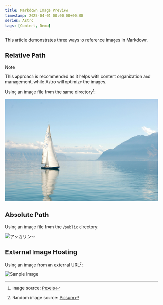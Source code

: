 ```yaml
---
title: Markdown Image Preview
timestamp: 2025-04-04 00:00:00+00:00
series: Astro
tags: [Content, Demo]
---
```


This article demonstrates three ways to reference images in Markdown.

## Relative Path

> [!NOTE]
> This approach is recommended as it helps with content organization and management, while Astro will optimize the images.

Using an image file from the same directory[^boat]:

[^boat]: Image source: [Pexels](https://www.pexels.com/photo/white-sailboat-on-water-273886/)

![White Sailboat](white_sailboat_on_water.jpg)

## Absolute Path

Using an image file from the `/public` directory:

![アッカリン～](/akkarin.webp)

## External Image Hosting

Using an image from an external URL[^random]:

[^random]: Random image source: [Picsum](https://picsum.photos/)

![Sample Image](https://picsum.photos/1600/900?random=1)
